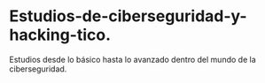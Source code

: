 # Estudios-de-ciberseguridad-y-hacking-tico.
Estudios desde lo básico hasta lo avanzado dentro del mundo de la ciberseguridad.
